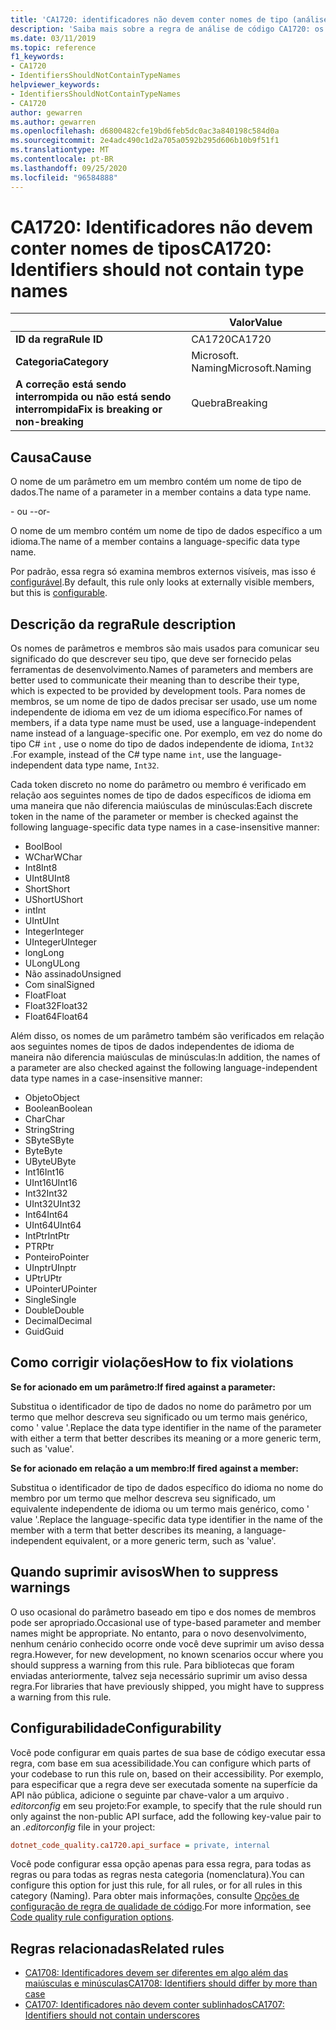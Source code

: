 ```yaml
---
title: 'CA1720: identificadores não devem conter nomes de tipo (análise de código)'
description: 'Saiba mais sobre a regra de análise de código CA1720: os identificadores não devem conter nomes de tipos'
ms.date: 03/11/2019
ms.topic: reference
f1_keywords:
- CA1720
- IdentifiersShouldNotContainTypeNames
helpviewer_keywords:
- IdentifiersShouldNotContainTypeNames
- CA1720
author: gewarren
ms.author: gewarren
ms.openlocfilehash: d6800482cfe19bd6feb5dc0ac3a840198c584d0a
ms.sourcegitcommit: 2e4adc490c1d2a705a0592b295d606b10b9f51f1
ms.translationtype: MT
ms.contentlocale: pt-BR
ms.lasthandoff: 09/25/2020
ms.locfileid: "96584888"
---
```

# <a name="ca1720-identifiers-should-not-contain-type-names"></a><span data-ttu-id="93564-103">CA1720: Identificadores não devem conter nomes de tipos</span><span class="sxs-lookup"><span data-stu-id="93564-103">CA1720: Identifiers should not contain type names</span></span>

| | <span data-ttu-id="93564-104">Valor</span><span class="sxs-lookup"><span data-stu-id="93564-104">Value</span></span> |
|-|-|
| <span data-ttu-id="93564-105">**ID da regra**</span><span class="sxs-lookup"><span data-stu-id="93564-105">**Rule ID**</span></span> |<span data-ttu-id="93564-106">CA1720</span><span class="sxs-lookup"><span data-stu-id="93564-106">CA1720</span></span>|
| <span data-ttu-id="93564-107">**Categoria**</span><span class="sxs-lookup"><span data-stu-id="93564-107">**Category**</span></span> |<span data-ttu-id="93564-108">Microsoft. Naming</span><span class="sxs-lookup"><span data-stu-id="93564-108">Microsoft.Naming</span></span>|
| <span data-ttu-id="93564-109">**A correção está sendo interrompida ou não está sendo interrompida**</span><span class="sxs-lookup"><span data-stu-id="93564-109">**Fix is breaking or non-breaking**</span></span> |<span data-ttu-id="93564-110">Quebra</span><span class="sxs-lookup"><span data-stu-id="93564-110">Breaking</span></span>|

## <a name="cause"></a><span data-ttu-id="93564-111">Causa</span><span class="sxs-lookup"><span data-stu-id="93564-111">Cause</span></span>

<span data-ttu-id="93564-112">O nome de um parâmetro em um membro contém um nome de tipo de dados.</span><span class="sxs-lookup"><span data-stu-id="93564-112">The name of a parameter in a member contains a data type name.</span></span>

<span data-ttu-id="93564-113">- ou -</span><span class="sxs-lookup"><span data-stu-id="93564-113">-or-</span></span>

<span data-ttu-id="93564-114">O nome de um membro contém um nome de tipo de dados específico a um idioma.</span><span class="sxs-lookup"><span data-stu-id="93564-114">The name of a member contains a language-specific data type name.</span></span>

<span data-ttu-id="93564-115">Por padrão, essa regra só examina membros externos visíveis, mas isso é [configurável](#configurability).</span><span class="sxs-lookup"><span data-stu-id="93564-115">By default, this rule only looks at externally visible members, but this is [configurable](#configurability).</span></span>

## <a name="rule-description"></a><span data-ttu-id="93564-116">Descrição da regra</span><span class="sxs-lookup"><span data-stu-id="93564-116">Rule description</span></span>

<span data-ttu-id="93564-117">Os nomes de parâmetros e membros são mais usados para comunicar seu significado do que descrever seu tipo, que deve ser fornecido pelas ferramentas de desenvolvimento.</span><span class="sxs-lookup"><span data-stu-id="93564-117">Names of parameters and members are better used to communicate their meaning than to describe their type, which is expected to be provided by development tools.</span></span> <span data-ttu-id="93564-118">Para nomes de membros, se um nome de tipo de dados precisar ser usado, use um nome independente de idioma em vez de um idioma específico.</span><span class="sxs-lookup"><span data-stu-id="93564-118">For names of members, if a data type name must be used, use a language-independent name instead of a language-specific one.</span></span> <span data-ttu-id="93564-119">Por exemplo, em vez do nome do tipo C# `int` , use o nome do tipo de dados independente de idioma, `Int32` .</span><span class="sxs-lookup"><span data-stu-id="93564-119">For example, instead of the C# type name `int`, use the language-independent data type name, `Int32`.</span></span>

<span data-ttu-id="93564-120">Cada token discreto no nome do parâmetro ou membro é verificado em relação aos seguintes nomes de tipo de dados específicos de idioma em uma maneira que não diferencia maiúsculas de minúsculas:</span><span class="sxs-lookup"><span data-stu-id="93564-120">Each discrete token in the name of the parameter or member is checked against the following language-specific data type names in a case-insensitive manner:</span></span>

- <span data-ttu-id="93564-121">Bool</span><span class="sxs-lookup"><span data-stu-id="93564-121">Bool</span></span>
- <span data-ttu-id="93564-122">WChar</span><span class="sxs-lookup"><span data-stu-id="93564-122">WChar</span></span>
- <span data-ttu-id="93564-123">Int8</span><span class="sxs-lookup"><span data-stu-id="93564-123">Int8</span></span>
- <span data-ttu-id="93564-124">UInt8</span><span class="sxs-lookup"><span data-stu-id="93564-124">UInt8</span></span>
- <span data-ttu-id="93564-125">Short</span><span class="sxs-lookup"><span data-stu-id="93564-125">Short</span></span>
- <span data-ttu-id="93564-126">UShort</span><span class="sxs-lookup"><span data-stu-id="93564-126">UShort</span></span>
- <span data-ttu-id="93564-127">int</span><span class="sxs-lookup"><span data-stu-id="93564-127">Int</span></span>
- <span data-ttu-id="93564-128">UInt</span><span class="sxs-lookup"><span data-stu-id="93564-128">UInt</span></span>
- <span data-ttu-id="93564-129">Integer</span><span class="sxs-lookup"><span data-stu-id="93564-129">Integer</span></span>
- <span data-ttu-id="93564-130">UInteger</span><span class="sxs-lookup"><span data-stu-id="93564-130">UInteger</span></span>
- <span data-ttu-id="93564-131">long</span><span class="sxs-lookup"><span data-stu-id="93564-131">Long</span></span>
- <span data-ttu-id="93564-132">ULong</span><span class="sxs-lookup"><span data-stu-id="93564-132">ULong</span></span>
- <span data-ttu-id="93564-133">Não assinado</span><span class="sxs-lookup"><span data-stu-id="93564-133">Unsigned</span></span>
- <span data-ttu-id="93564-134">Com sinal</span><span class="sxs-lookup"><span data-stu-id="93564-134">Signed</span></span>
- <span data-ttu-id="93564-135">Float</span><span class="sxs-lookup"><span data-stu-id="93564-135">Float</span></span>
- <span data-ttu-id="93564-136">Float32</span><span class="sxs-lookup"><span data-stu-id="93564-136">Float32</span></span>
- <span data-ttu-id="93564-137">Float64</span><span class="sxs-lookup"><span data-stu-id="93564-137">Float64</span></span>

<span data-ttu-id="93564-138">Além disso, os nomes de um parâmetro também são verificados em relação aos seguintes nomes de tipos de dados independentes de idioma de maneira não diferencia maiúsculas de minúsculas:</span><span class="sxs-lookup"><span data-stu-id="93564-138">In addition, the names of a parameter are also checked against the following language-independent data type names in a case-insensitive manner:</span></span>

- <span data-ttu-id="93564-139">Objeto</span><span class="sxs-lookup"><span data-stu-id="93564-139">Object</span></span>
- <span data-ttu-id="93564-140">Boolean</span><span class="sxs-lookup"><span data-stu-id="93564-140">Boolean</span></span>
- <span data-ttu-id="93564-141">Char</span><span class="sxs-lookup"><span data-stu-id="93564-141">Char</span></span>
- <span data-ttu-id="93564-142">String</span><span class="sxs-lookup"><span data-stu-id="93564-142">String</span></span>
- <span data-ttu-id="93564-143">SByte</span><span class="sxs-lookup"><span data-stu-id="93564-143">SByte</span></span>
- <span data-ttu-id="93564-144">Byte</span><span class="sxs-lookup"><span data-stu-id="93564-144">Byte</span></span>
- <span data-ttu-id="93564-145">UByte</span><span class="sxs-lookup"><span data-stu-id="93564-145">UByte</span></span>
- <span data-ttu-id="93564-146">Int16</span><span class="sxs-lookup"><span data-stu-id="93564-146">Int16</span></span>
- <span data-ttu-id="93564-147">UInt16</span><span class="sxs-lookup"><span data-stu-id="93564-147">UInt16</span></span>
- <span data-ttu-id="93564-148">Int32</span><span class="sxs-lookup"><span data-stu-id="93564-148">Int32</span></span>
- <span data-ttu-id="93564-149">UInt32</span><span class="sxs-lookup"><span data-stu-id="93564-149">UInt32</span></span>
- <span data-ttu-id="93564-150">Int64</span><span class="sxs-lookup"><span data-stu-id="93564-150">Int64</span></span>
- <span data-ttu-id="93564-151">UInt64</span><span class="sxs-lookup"><span data-stu-id="93564-151">UInt64</span></span>
- <span data-ttu-id="93564-152">IntPtr</span><span class="sxs-lookup"><span data-stu-id="93564-152">IntPtr</span></span>
- <span data-ttu-id="93564-153">PTR</span><span class="sxs-lookup"><span data-stu-id="93564-153">Ptr</span></span>
- <span data-ttu-id="93564-154">Ponteiro</span><span class="sxs-lookup"><span data-stu-id="93564-154">Pointer</span></span>
- <span data-ttu-id="93564-155">UInptr</span><span class="sxs-lookup"><span data-stu-id="93564-155">UInptr</span></span>
- <span data-ttu-id="93564-156">UPtr</span><span class="sxs-lookup"><span data-stu-id="93564-156">UPtr</span></span>
- <span data-ttu-id="93564-157">UPointer</span><span class="sxs-lookup"><span data-stu-id="93564-157">UPointer</span></span>
- <span data-ttu-id="93564-158">Single</span><span class="sxs-lookup"><span data-stu-id="93564-158">Single</span></span>
- <span data-ttu-id="93564-159">Double</span><span class="sxs-lookup"><span data-stu-id="93564-159">Double</span></span>
- <span data-ttu-id="93564-160">Decimal</span><span class="sxs-lookup"><span data-stu-id="93564-160">Decimal</span></span>
- <span data-ttu-id="93564-161">Guid</span><span class="sxs-lookup"><span data-stu-id="93564-161">Guid</span></span>

## <a name="how-to-fix-violations"></a><span data-ttu-id="93564-162">Como corrigir violações</span><span class="sxs-lookup"><span data-stu-id="93564-162">How to fix violations</span></span>

<span data-ttu-id="93564-163">**Se for acionado em um parâmetro:**</span><span class="sxs-lookup"><span data-stu-id="93564-163">**If fired against a parameter:**</span></span>

<span data-ttu-id="93564-164">Substitua o identificador de tipo de dados no nome do parâmetro por um termo que melhor descreva seu significado ou um termo mais genérico, como ' value '.</span><span class="sxs-lookup"><span data-stu-id="93564-164">Replace the data type identifier in the name of the parameter with either a term that better describes its meaning or a more generic term, such as 'value'.</span></span>

<span data-ttu-id="93564-165">**Se for acionado em relação a um membro:**</span><span class="sxs-lookup"><span data-stu-id="93564-165">**If fired against a member:**</span></span>

<span data-ttu-id="93564-166">Substitua o identificador de tipo de dados específico do idioma no nome do membro por um termo que melhor descreva seu significado, um equivalente independente de idioma ou um termo mais genérico, como ' value '.</span><span class="sxs-lookup"><span data-stu-id="93564-166">Replace the language-specific data type identifier in the name of the member with a term that better describes its meaning, a language-independent equivalent, or a more generic term, such as 'value'.</span></span>

## <a name="when-to-suppress-warnings"></a><span data-ttu-id="93564-167">Quando suprimir avisos</span><span class="sxs-lookup"><span data-stu-id="93564-167">When to suppress warnings</span></span>

<span data-ttu-id="93564-168">O uso ocasional do parâmetro baseado em tipo e dos nomes de membros pode ser apropriado.</span><span class="sxs-lookup"><span data-stu-id="93564-168">Occasional use of type-based parameter and member names might be appropriate.</span></span> <span data-ttu-id="93564-169">No entanto, para o novo desenvolvimento, nenhum cenário conhecido ocorre onde você deve suprimir um aviso dessa regra.</span><span class="sxs-lookup"><span data-stu-id="93564-169">However, for new development, no known scenarios occur where you should suppress a warning from this rule.</span></span> <span data-ttu-id="93564-170">Para bibliotecas que foram enviadas anteriormente, talvez seja necessário suprimir um aviso dessa regra.</span><span class="sxs-lookup"><span data-stu-id="93564-170">For libraries that have previously shipped, you might have to suppress a warning from this rule.</span></span>

## <a name="configurability"></a><span data-ttu-id="93564-171">Configurabilidade</span><span class="sxs-lookup"><span data-stu-id="93564-171">Configurability</span></span>

<span data-ttu-id="93564-172">Você pode configurar em quais partes de sua base de código executar essa regra, com base em sua acessibilidade.</span><span class="sxs-lookup"><span data-stu-id="93564-172">You can configure which parts of your codebase to run this rule on, based on their accessibility.</span></span> <span data-ttu-id="93564-173">Por exemplo, para especificar que a regra deve ser executada somente na superfície da API não pública, adicione o seguinte par chave-valor a um arquivo *. editorconfig* em seu projeto:</span><span class="sxs-lookup"><span data-stu-id="93564-173">For example, to specify that the rule should run only against the non-public API surface, add the following key-value pair to an *.editorconfig* file in your project:</span></span>

```ini
dotnet_code_quality.ca1720.api_surface = private, internal
```

<span data-ttu-id="93564-174">Você pode configurar essa opção apenas para essa regra, para todas as regras ou para todas as regras nesta categoria (nomenclatura).</span><span class="sxs-lookup"><span data-stu-id="93564-174">You can configure this option for just this rule, for all rules, or for all rules in this category (Naming).</span></span> <span data-ttu-id="93564-175">Para obter mais informações, consulte [Opções de configuração de regra de qualidade de código](../code-quality-rule-options.md).</span><span class="sxs-lookup"><span data-stu-id="93564-175">For more information, see [Code quality rule configuration options](../code-quality-rule-options.md).</span></span>

## <a name="related-rules"></a><span data-ttu-id="93564-176">Regras relacionadas</span><span class="sxs-lookup"><span data-stu-id="93564-176">Related rules</span></span>

- [<span data-ttu-id="93564-177">CA1708: Identificadores devem ser diferentes em algo além das maiúsculas e minúsculas</span><span class="sxs-lookup"><span data-stu-id="93564-177">CA1708: Identifiers should differ by more than case</span></span>](ca1708.md)
- [<span data-ttu-id="93564-178">CA1707: Identificadores não devem conter sublinhados</span><span class="sxs-lookup"><span data-stu-id="93564-178">CA1707: Identifiers should not contain underscores</span></span>](ca1707.md)
